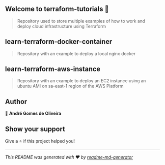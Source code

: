 ## Welcome to terraform-tutorials 👋

> Repository used to store multiple examples of how to work and deploy cloud infrastructure using Terraform


## learn-terraform-docker-container

> Repository with an example to deploy a local nginx docker

## learn-terraform-aws-instance

> Repository with an example to deploy an EC2 instance using an ubuntu AMI on sa-east-1 region of the AWS Platform

## Author

👤 **André Gomes de Oliveira**


## Show your support

Give a ⭐️ if this project helped you!

***
_This README was generated with ❤️ by [readme-md-generator](https://github.com/kefranabg/readme-md-generator)_